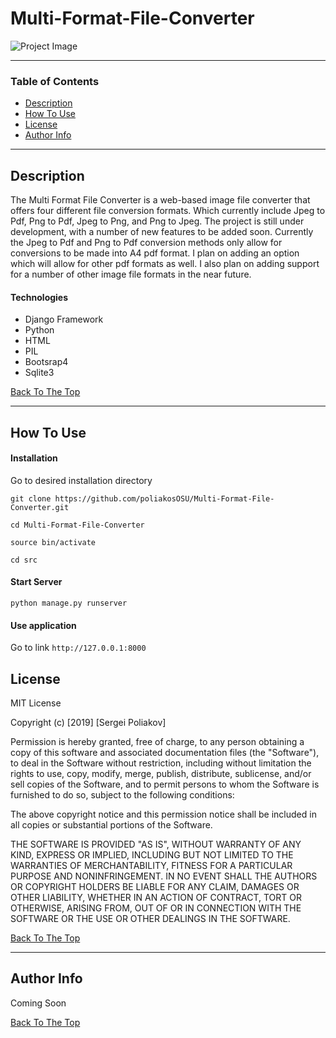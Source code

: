 # Multi-Format-File-Converter

![Project Image](https://www.copyrighted.com/uploads/8/8/k/s/uoccd3yawvuytlhjebej_x.png) 



---

### Table of Contents
- [Description](#description)
- [How To Use](#how-to-use)
- [License](#license)
- [Author Info](#author-info)

---

## Description

The Multi Format File Converter is a web-based image file converter that offers four different file conversion formats. Which currently include Jpeg to Pdf, Png to Pdf, Jpeg to Png, and Png to Jpeg. The project is still under development, with a number of new features to be added soon. Currently the Jpeg to Pdf and Png to Pdf conversion methods only allow for conversions to be made into A4 pdf format. I plan on adding an option which will allow for other pdf formats as well. I also plan on adding support for a number of other image file formats in the near future.  

#### Technologies

- Django Framework
- Python 
- HTML
- PIL
- Bootsrap4
- Sqlite3


[Back To The Top](#Multi-Format-File-Converter)

---

## How To Use

#### Installation
Go to desired installation directory 

`git clone https://github.com/poliakosOSU/Multi-Format-File-Converter.git`

`cd Multi-Format-File-Converter`

`source bin/activate`

`cd src`

#### Start Server
`python manage.py runserver`

#### Use application
Go to link `http://127.0.0.1:8000`


## License

MIT License

Copyright (c) [2019] [Sergei Poliakov]

Permission is hereby granted, free of charge, to any person obtaining a copy
of this software and associated documentation files (the "Software"), to deal
in the Software without restriction, including without limitation the rights
to use, copy, modify, merge, publish, distribute, sublicense, and/or sell
copies of the Software, and to permit persons to whom the Software is
furnished to do so, subject to the following conditions:

The above copyright notice and this permission notice shall be included in all
copies or substantial portions of the Software.

THE SOFTWARE IS PROVIDED "AS IS", WITHOUT WARRANTY OF ANY KIND, EXPRESS OR
IMPLIED, INCLUDING BUT NOT LIMITED TO THE WARRANTIES OF MERCHANTABILITY,
FITNESS FOR A PARTICULAR PURPOSE AND NONINFRINGEMENT. IN NO EVENT SHALL THE
AUTHORS OR COPYRIGHT HOLDERS BE LIABLE FOR ANY CLAIM, DAMAGES OR OTHER
LIABILITY, WHETHER IN AN ACTION OF CONTRACT, TORT OR OTHERWISE, ARISING FROM,
OUT OF OR IN CONNECTION WITH THE SOFTWARE OR THE USE OR OTHER DEALINGS IN THE
SOFTWARE.

[Back To The Top](#Multi-Format-File-Converter)

---

## Author Info
Coming Soon

[Back To The Top](#Multi-Format-File-Converter)
